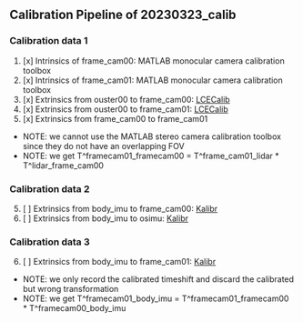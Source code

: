## Calibration Pipeline of 20230323\_calib

### Calibration data 1
1. [x] Intrinsics of frame_cam00: MATLAB monocular camera calibration toolbox
2. [x] Intrinsics of frame_cam01: MATLAB monocular camera calibration toolbox
3. [x] Extrinsics from ouster00 to frame_cam00: [LCECalib](https://github.com/HKUSTGZ-IADC/LCECalib)
4. [x] Extrinsics from ouster00 to frame_cam01: [LCECalib](https://github.com/HKUSTGZ-IADC/LCECalib)
5. [x] Extrinsics from frame_cam00 to frame_cam01
* NOTE: we cannot use the MATLAB stereo camera calibration toolbox since they do not have an overlapping FOV
* NOTE: we get T^framecam01_framecam00 = T^frame_cam01_lidar * T^lidar_frame_cam00

### Calibration data 2
5. [ ] Extrinsics from body_imu to frame_cam00: [Kalibr](https://github.com/ethz-asl/kalibr)
6. [ ] Extrinsics from body_imu to osimu: [Kalibr](https://github.com/ethz-asl/kalibr)

### Calibration data 3
6. [ ] Extrinsics from body_imu to frame_cam01: [Kalibr](https://github.com/ethz-asl/kalibr)
* NOTE: we only record the calibrated timeshift and discard the calibrated but wrong transformation
* NOTE: we get T^framecam01_body_imu = T^framecam01_framecam00 * T^framecam00_body_imu
